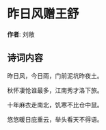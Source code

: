 # 昨日风赠王舒

**作者**: 刘敞

## 诗词内容

昨日风，今日雨，门前泥坑昨夜土。

秋怀凄怆谁最多，江南秀才洛下旅。

十年麻衣走南北，饥寒不比仓中鼠。

悠悠暖日庇重云，举头看天不得语。

